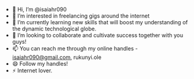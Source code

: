 - 👋 Hi, I’m @isaiahr090
- 👀 I’m interested in freelancing gigs around the internet
- 🌱 I’m currently learning new skills that will boost my understanding of the dynamic technological globe.
- 💞️ I’m looking to collaborate and cultivate success together with you guys!
- 📫 You can reach me through my online handles - isaiahr090@gmail.com, rukunyi.ole
- 😄 Follow my handles!
- ⚡ Internet lover.

<!---
isaiahr090/isaiahr090 is a ✨ special ✨ repository because its `README.md` (this file) appears on your GitHub profile.
You can click the Preview link to take a look at your changes.
--->
